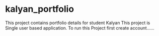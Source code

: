 # kalyan_portfolio
This project contains portfolio details for student Kalyan
This project is Single user based application.
To run this Project first create account......
